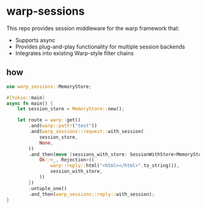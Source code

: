 # warp-sessions
This repo provides session middleware for the warp framework that:
- Supports async
- Provides plug-and-play functionality for multiple session backends
- Integrates into existing Warp-style filter chains

## how
```rust
use warp_sessions::MemoryStore;

#[tokio::main]
async fn main() {
	let session_store = MemoryStore::new();

	let route = warp::get()
		.and(warp::path!("test"))
		.and(warp_sessions::request::with_session(
			session_store,
			None,
		))
		.and_then(move |sessions_with_store: SessionWithStore<MemoryStore>| async move {
			Ok::<_, Rejection>((
				warp::reply::html("<html></html>".to_string()),
				session_with_store,
			))
		})
		.untuple_one()
		.and_then(warp_sessions::reply::with_session);
}
```
